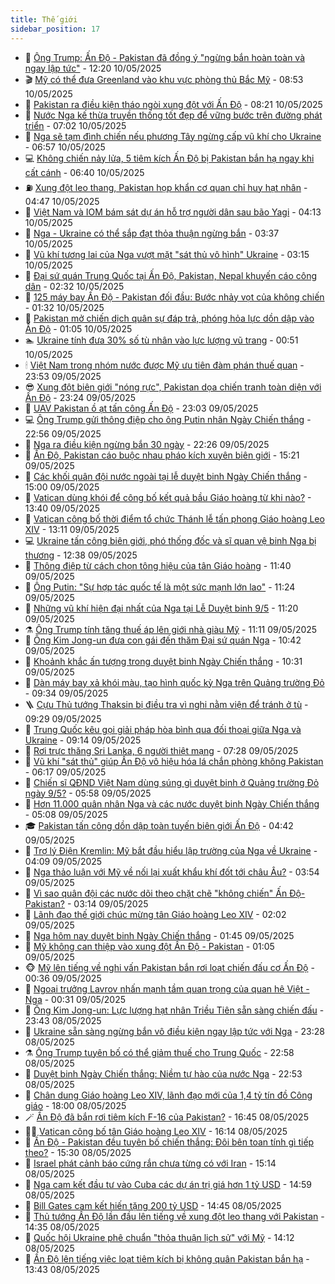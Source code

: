 ```yaml
---
title: Thế giới
sidebar_position: 17
---
```


<!-- dantri-the-gioi:START -->
- 🌋 [Ông Trump: Ấn Độ - Pakistan đã đồng ý &quot;ngừng bắn hoàn toàn và ngay lập tức&quot;](https://dantri.com.vn/the-gioi/ong-trump-an-do-pakistan-da-dong-y-ngung-ban-hoan-toan-va-ngay-lap-tuc-20250510191920215.htm) - 12:20 10/05/2025
- 🎬 [Mỹ có thể đưa Greenland vào khu vực phòng thủ Bắc Mỹ](https://dantri.com.vn/the-gioi/my-co-the-dua-greenland-vao-khu-vuc-phong-thu-bac-my-20250510155011398.htm) - 08:53 10/05/2025
- 🧰 [Pakistan ra điều kiện tháo ngòi xung đột với Ấn Độ](https://dantri.com.vn/the-gioi/pakistan-ra-dieu-kien-thao-ngoi-xung-dot-voi-an-do-20250510143217598.htm) - 08:21 10/05/2025
- 🌋 [Nước Nga kế thừa truyền thống tốt đẹp để vững bước trên đường phát triển](https://dantri.com.vn/the-gioi/nuoc-nga-ke-thua-truyen-thong-tot-dep-de-vung-buoc-tren-duong-phat-trien-20250509102354937.htm) - 07:02 10/05/2025
- 🗽 [Nga sẽ tạm đình chiến nếu phương Tây ngừng cấp vũ khí cho Ukraine](https://dantri.com.vn/the-gioi/nga-se-tam-dinh-chien-neu-phuong-tay-ngung-cap-vu-khi-cho-ukraine-20250510134450779.htm) - 06:57 10/05/2025
- 💻 [Không chiến nảy lửa, 5 tiêm kích Ấn Độ bị Pakistan bắn hạ ngay khi cất cánh](https://dantri.com.vn/the-gioi/khong-chien-nay-lua-5-tiem-kich-an-do-bi-pakistan-ban-ha-ngay-khi-cat-canh-20250510115144947.htm) - 06:40 10/05/2025
- ⛽️ [Xung đột leo thang, Pakistan họp khẩn cơ quan chỉ huy hạt nhân](https://dantri.com.vn/the-gioi/xung-dot-leo-thang-pakistan-hop-khan-co-quan-chi-huy-hat-nhan-20250510114015886.htm) - 04:47 10/05/2025
- 🤩 [Việt Nam và IOM bám sát dự án hỗ trợ người dân sau bão Yagi](https://dantri.com.vn/the-gioi/viet-nam-va-iom-bam-sat-du-an-ho-tro-nguoi-dan-sau-bao-yagi-20250510105455915.htm) - 04:13 10/05/2025
- 🧐 [Nga - Ukraine có thể sắp đạt thỏa thuận ngừng bắn](https://dantri.com.vn/the-gioi/nga-ukraine-co-the-sap-dat-thoa-thuan-ngung-ban-20250510085516564.htm) - 03:37 10/05/2025
- 🎊 [Vũ khí tương lai của Nga vượt mặt &quot;sát thủ vô hình&quot; Ukraine](https://dantri.com.vn/the-gioi/vu-khi-tuong-lai-cua-nga-vuot-mat-sat-thu-vo-hinh-ukraine-20250510100637505.htm) - 03:15 10/05/2025
- 📝 [Đại sứ quán Trung Quốc tại Ấn Độ, Pakistan, Nepal khuyến cáo công dân](https://dantri.com.vn/the-gioi/dai-su-quan-trung-quoc-tai-an-do-pakistan-nepal-khuyen-cao-cong-dan-20250510093209561.htm) - 02:32 10/05/2025
- 🤡 [125 máy bay Ấn Độ - Pakistan đối đầu: Bước nhảy vọt của không chiến](https://dantri.com.vn/the-gioi/125-may-bay-an-do-pakistan-doi-dau-buoc-nhay-vot-cua-khong-chien-20250510080446141.htm) - 01:32 10/05/2025
- 🥷 [Pakistan mở chiến dịch quân sự đáp trả, phóng hỏa lực dồn dập vào Ấn Độ](https://dantri.com.vn/the-gioi/pakistan-mo-chien-dich-quan-su-dap-tra-phong-hoa-luc-don-dap-vao-an-do-20250510072707781.htm) - 01:05 10/05/2025
- 🏊 [Ukraine tính đưa 30% số tù nhân vào lực lượng vũ trang](https://dantri.com.vn/the-gioi/ukraine-tinh-dua-30-so-tu-nhan-vao-luc-luong-vu-trang-20250510073921765.htm) - 00:51 10/05/2025
- 🕯 [Việt Nam trong nhóm nước được Mỹ ưu tiên đàm phán thuế quan](https://dantri.com.vn/the-gioi/viet-nam-trong-nhom-nuoc-duoc-my-uu-tien-dam-phan-thue-quan-20250510064054494.htm) - 23:53 09/05/2025
- 😎 [Xung đột biên giới &quot;nóng rực&quot;, Pakistan dọa chiến tranh toàn diện với Ấn Độ](https://dantri.com.vn/the-gioi/xung-dot-bien-gioi-nong-ruc-pakistan-doa-chien-tranh-toan-dien-voi-an-do-20250510060602480.htm) - 23:24 09/05/2025
- 🌈 [UAV Pakistan ồ ạt tấn công Ấn Độ](https://dantri.com.vn/the-gioi/uav-pakistan-o-at-tan-cong-an-do-20250510055958405.htm) - 23:03 09/05/2025
- 💻 [Ông Trump gửi thông điệp cho ông Putin nhân Ngày Chiến thắng](https://dantri.com.vn/the-gioi/ong-trump-gui-thong-diep-cho-ong-putin-nhan-ngay-chien-thang-20250510054908930.htm) - 22:56 09/05/2025
- 🤖 [Nga ra điều kiện ngừng bắn 30 ngày](https://dantri.com.vn/the-gioi/nga-ra-dieu-kien-ngung-ban-30-ngay-20250510051845233.htm) - 22:26 09/05/2025
- 🦏 [Ấn Độ, Pakistan cáo buộc nhau pháo kích xuyên biên giới](https://dantri.com.vn/the-gioi/an-do-pakistan-cao-buoc-nhau-phao-kich-xuyen-bien-gioi-20250509222122339.htm) - 15:21 09/05/2025
- 🌁 [Các khối quân đội nước ngoài tại lễ duyệt binh Ngày Chiến thắng](https://dantri.com.vn/the-gioi/cac-khoi-quan-doi-nuoc-ngoai-tai-le-duyet-binh-ngay-chien-thang-20250509211353216.htm) - 15:00 09/05/2025
- 🐘 [Vatican dùng khói để công bố kết quả bầu Giáo hoàng từ khi nào?](https://dantri.com.vn/the-gioi/vatican-dung-khoi-de-cong-bo-ket-qua-bau-giao-hoang-tu-khi-nao-20250509195714192.htm) - 13:40 09/05/2025
- 🥷 [Vatican công bố thời điểm tổ chức Thánh lễ tấn phong Giáo hoàng Leo XIV](https://dantri.com.vn/the-gioi/vatican-cong-bo-thoi-diem-to-chuc-thanh-le-tan-phong-giao-hoang-leo-xiv-20250509195510880.htm) - 13:11 09/05/2025
- 💻 [Ukraine tấn công biên giới, phó thống đốc và sĩ quan vệ binh Nga bị thương](https://dantri.com.vn/the-gioi/ukraine-tan-cong-bien-gioi-pho-thong-doc-va-si-quan-ve-binh-nga-bi-thuong-20250509193035716.htm) - 12:38 09/05/2025
- 🎡 [Thông điệp từ cách chọn tông hiệu của tân Giáo hoàng](https://dantri.com.vn/the-gioi/thong-diep-tu-cach-chon-tong-hieu-cua-tan-giao-hoang-20250509152900985.htm) - 11:40 09/05/2025
- 🧰 [Ông Putin: &quot;Sự hợp tác quốc tế là một sức mạnh lớn lao&quot;](https://dantri.com.vn/the-gioi/ong-putin-su-hop-tac-quoc-te-la-mot-suc-manh-lon-lao-20250509172302841.htm) - 11:24 09/05/2025
- 🥸 [Những vũ khí hiện đại nhất của Nga tại Lễ Duyệt binh 9/5](https://dantri.com.vn/the-gioi/nhung-vu-khi-hien-dai-nhat-cua-nga-tai-le-duyet-binh-95-20250509164442956.htm) - 11:20 09/05/2025
- ⚗️ [Ông Trump tính tăng thuế áp lên giới nhà giàu Mỹ](https://dantri.com.vn/the-gioi/ong-trump-tinh-tang-thue-ap-len-gioi-nha-giau-my-20250509180639545.htm) - 11:11 09/05/2025
- 🌮 [Ông Kim Jong-un đưa con gái đến thăm Đại sứ quán Nga](https://dantri.com.vn/the-gioi/ong-kim-jong-un-dua-con-gai-den-tham-dai-su-quan-nga-20250509164822552.htm) - 10:42 09/05/2025
- 🎃 [Khoảnh khắc ấn tượng trong duyệt binh Ngày Chiến thắng](https://dantri.com.vn/the-gioi/khoanh-khac-an-tuong-trong-duyet-binh-ngay-chien-thang-20250509171545914.htm) - 10:31 09/05/2025
- 💫 [Dàn máy bay xả khói màu, tạo hình quốc kỳ Nga trên Quảng trường Đỏ](https://dantri.com.vn/the-gioi/dan-may-bay-xa-khoi-mau-tao-hinh-quoc-ky-nga-tren-quang-truong-do-20250509162614058.htm) - 09:34 09/05/2025
- 🪜 [Cựu Thủ tướng Thaksin bị điều tra vì nghi nằm viện để tránh ở tù](https://dantri.com.vn/the-gioi/cuu-thu-tuong-thaksin-bi-dieu-tra-vi-nghi-nam-vien-de-tranh-o-tu-20250509161516681.htm) - 09:29 09/05/2025
- 🌋 [Trung Quốc kêu gọi giải pháp hòa bình qua đối thoại giữa Nga và Ukraine](https://dantri.com.vn/the-gioi/trung-quoc-keu-goi-giai-phap-hoa-binh-qua-doi-thoai-giua-nga-va-ukraine-20250509154407147.htm) - 09:14 09/05/2025
- 🦏 [Rơi trực thăng Sri Lanka, 6 người thiệt mạng](https://dantri.com.vn/the-gioi/roi-truc-thang-sri-lanka-6-nguoi-thiet-mang-20250509142544102.htm) - 07:28 09/05/2025
- 👀 [Vũ khí &quot;sát thủ&quot; giúp Ấn Độ vô hiệu hóa lá chắn phòng không Pakistan](https://dantri.com.vn/the-gioi/vu-khi-sat-thu-giup-an-do-vo-hieu-hoa-la-chan-phong-khong-pakistan-20250509113546431.htm) - 06:17 09/05/2025
- 🧰 [Chiến sĩ QĐND Việt Nam dùng súng gì duyệt binh ở Quảng trường Đỏ ngày 9/5?](https://dantri.com.vn/the-gioi/chien-si-qdnd-viet-nam-dung-sung-gi-duyet-binh-o-quang-truong-do-ngay-95-20250509104337705.htm) - 05:58 09/05/2025
- 🚀 [Hơn 11.000 quân nhân Nga và các nước duyệt binh Ngày Chiến thắng](https://dantri.com.vn/the-gioi/hon-11000-quan-nhan-nga-va-cac-nuoc-duyet-binh-ngay-chien-thang-20250509091400187.htm) - 05:08 09/05/2025
- 🎓 [Pakistan tấn công dồn dập toàn tuyến biên giới Ấn Độ](https://dantri.com.vn/the-gioi/pakistan-tan-cong-don-dap-toan-tuyen-bien-gioi-an-do-20250509114105874.htm) - 04:42 09/05/2025
- 🥸 [Trợ lý Điện Kremlin: Mỹ bắt đầu hiểu lập trường của Nga về Ukraine](https://dantri.com.vn/the-gioi/tro-ly-dien-kremlin-my-bat-dau-hieu-lap-truong-cua-nga-ve-ukraine-20250509104609950.htm) - 04:09 09/05/2025
- 🦅 [Nga thảo luận với Mỹ về nối lại xuất khẩu khí đốt tới châu Âu?](https://dantri.com.vn/the-gioi/nga-thao-luan-voi-my-ve-noi-lai-xuat-khau-khi-dot-toi-chau-au-20250509104202084.htm) - 03:54 09/05/2025
- 🤭 [Vì sao quân đội các nước dõi theo chặt chẽ &quot;không chiến&quot; Ấn Độ-Pakistan?](https://dantri.com.vn/the-gioi/vi-sao-quan-doi-cac-nuoc-doi-theo-chat-che-khong-chien-an-do-pakistan-20250509095319440.htm) - 03:14 09/05/2025
- 🤖 [Lãnh đạo thế giới chúc mừng tân Giáo hoàng Leo XIV](https://dantri.com.vn/the-gioi/lanh-dao-the-gioi-chuc-mung-tan-giao-hoang-leo-xiv-20250509085707240.htm) - 02:02 09/05/2025
- 🐲 [Nga hôm nay duyệt binh Ngày Chiến thắng](https://dantri.com.vn/the-gioi/nga-hom-nay-duyet-binh-ngay-chien-thang-20250509084054661.htm) - 01:45 09/05/2025
- 🫣 [Mỹ không can thiệp vào xung đột Ấn Độ - Pakistan](https://dantri.com.vn/the-gioi/my-khong-can-thiep-vao-xung-dot-an-do-pakistan-20250509075046094.htm) - 01:05 09/05/2025
- 🐵 [Mỹ lên tiếng về nghi vấn Pakistan bắn rơi loạt chiến đấu cơ Ấn Độ](https://dantri.com.vn/the-gioi/my-len-tieng-ve-nghi-van-pakistan-ban-roi-loat-chien-dau-co-an-do-20250509073024522.htm) - 00:36 09/05/2025
- 🫶 [Ngoại trưởng Lavrov nhấn mạnh tầm quan trọng của quan hệ Việt - Nga](https://dantri.com.vn/the-gioi/ngoai-truong-lavrov-nhan-manh-tam-quan-trong-cua-quan-he-viet-nga-20250507175215271.htm) - 00:31 09/05/2025
- 💃 [Ông Kim Jong-un: Lực lượng hạt nhân Triều Tiên sẵn sàng chiến đấu](https://dantri.com.vn/the-gioi/ong-kim-jong-un-luc-luong-hat-nhan-trieu-tien-san-sang-chien-dau-20250509062903022.htm) - 23:43 08/05/2025
- 💫 [Ukraine sẵn sàng ngừng bắn vô điều kiện ngay lập tức với Nga](https://dantri.com.vn/the-gioi/ukraine-san-sang-ngung-ban-vo-dieu-kien-ngay-lap-tuc-voi-nga-20250509061626513.htm) - 23:28 08/05/2025
- ⚗️ [Ông Trump tuyên bố có thể giảm thuế cho Trung Quốc](https://dantri.com.vn/the-gioi/ong-trump-tuyen-bo-co-the-giam-thue-cho-trung-quoc-20250509055637543.htm) - 22:58 08/05/2025
- 🥷 [Duyệt binh Ngày Chiến thắng: Niềm tự hào của nước Nga](https://dantri.com.vn/the-gioi/duyet-binh-ngay-chien-thang-niem-tu-hao-cua-nuoc-nga-20250508171032160.htm) - 22:53 08/05/2025
- 🥸 [Chân dung Giáo hoàng Leo XIV, lãnh đạo mới của 1,4 tỷ tín đồ Công giáo](https://dantri.com.vn/the-gioi/chan-dung-giao-hoang-leo-xiv-lanh-dao-moi-cua-14-ty-tin-do-cong-giao-20250509005436856.htm) - 18:00 08/05/2025
- 🪄 [Ấn Độ đã bắn rơi tiêm kích F-16 của Pakistan?](https://dantri.com.vn/the-gioi/an-do-da-ban-roi-tiem-kich-f-16-cua-pakistan-20250508233941363.htm) - 16:45 08/05/2025
- 🧑‍💻 [Vatican công bố tân Giáo hoàng Leo XIV](https://dantri.com.vn/the-gioi/vatican-cong-bo-tan-giao-hoang-leo-xiv-20250508231356629.htm) - 16:14 08/05/2025
- 🤭 [Ấn Độ - Pakistan đều tuyên bố chiến thắng: Đôi bên toan tính gì tiếp theo?](https://dantri.com.vn/the-gioi/an-do-pakistan-deu-tuyen-bo-chien-thang-doi-ben-toan-tinh-gi-tiep-theo-20250508163708323.htm) - 15:30 08/05/2025
- 🗽 [Israel phát cảnh báo cứng rắn chưa từng có với Iran](https://dantri.com.vn/the-gioi/israel-phat-canh-bao-cung-ran-chua-tung-co-voi-iran-20250508215259134.htm) - 15:14 08/05/2025
- 🤖 [Nga cam kết đầu tư vào Cuba các dự án trị giá hơn 1 tỷ USD](https://dantri.com.vn/the-gioi/nga-cam-ket-dau-tu-vao-cuba-cac-du-an-tri-gia-hon-1-ty-usd-20250508213501592.htm) - 14:59 08/05/2025
- 🌈 [Bill Gates cam kết hiến tặng 200 tỷ USD](https://dantri.com.vn/the-gioi/bill-gates-cam-ket-hien-tang-200-ty-usd-20250508214006609.htm) - 14:45 08/05/2025
- 🤩 [Thủ tướng Ấn Độ lần đầu lên tiếng về xung đột leo thang với Pakistan](https://dantri.com.vn/the-gioi/thu-tuong-an-do-lan-dau-len-tieng-ve-xung-dot-leo-thang-voi-pakistan-20250508211903010.htm) - 14:35 08/05/2025
- 🤗 [Quốc hội Ukraine phê chuẩn &quot;thỏa thuận lịch sử&quot; với Mỹ](https://dantri.com.vn/the-gioi/quoc-hoi-ukraine-phe-chuan-thoa-thuan-lich-su-voi-my-20250508210138521.htm) - 14:12 08/05/2025
- 🙉 [Ấn Độ lên tiếng việc loạt tiêm kích bị không quân Pakistan bắn hạ](https://dantri.com.vn/the-gioi/an-do-len-tieng-viec-loat-tiem-kich-bi-khong-quan-pakistan-ban-ha-20250508202909621.htm) - 13:43 08/05/2025<!-- dantri-the-gioi:END -->
